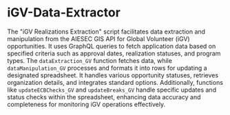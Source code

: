 # iGV-Data-Extractor
The "iGV Realizations Extraction" script facilitates data extraction and manipulation from the AIESEC GIS API for Global Volunteer (iGV) opportunities. It uses GraphQL queries to fetch application data based on specified criteria such as approval dates, realization statuses, and program types. The `dataExtraction_GV` function fetches data, while `dataManipulation_GV` processes and formats it into rows for updating a designated spreadsheet. It handles various opportunity statuses, retrieves organization details, and integrates standard options. Additionally, functions like `updateECBChecks_GV` and `updateBreaks_GV` handle specific updates and status checks within the spreadsheet, enhancing data accuracy and completeness for monitoring iGV operations effectively.
